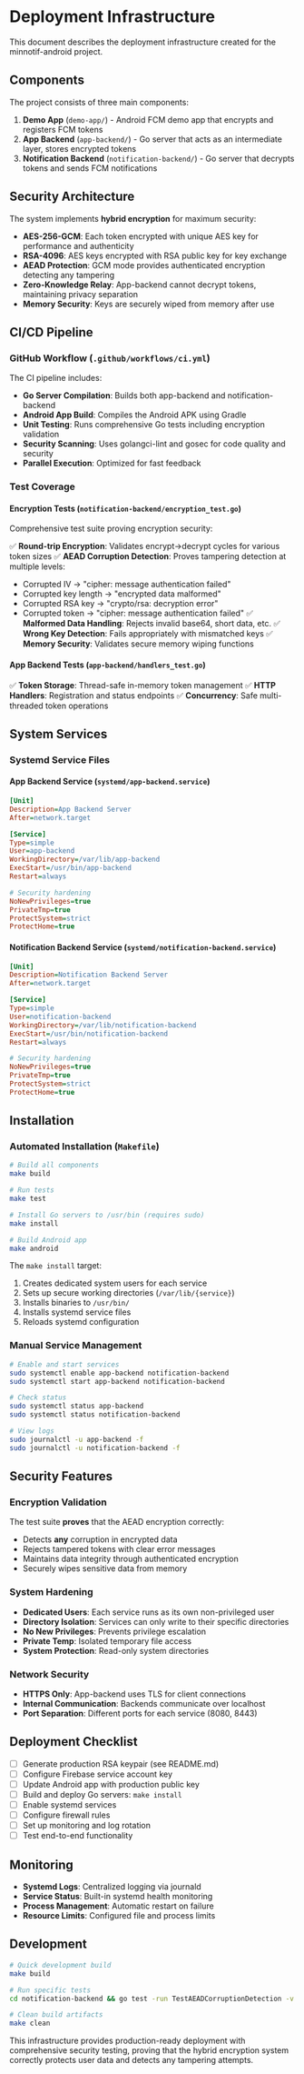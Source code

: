 # Deployment Infrastructure

This document describes the deployment infrastructure created for the minnotif-android project.

## Components

The project consists of three main components:

1. **Demo App** (`demo-app/`) - Android FCM demo app that encrypts and registers FCM tokens
2. **App Backend** (`app-backend/`) - Go server that acts as an intermediate layer, stores encrypted tokens
3. **Notification Backend** (`notification-backend/`) - Go server that decrypts tokens and sends FCM notifications

## Security Architecture

The system implements **hybrid encryption** for maximum security:

- **AES-256-GCM**: Each token encrypted with unique AES key for performance and authenticity
- **RSA-4096**: AES keys encrypted with RSA public key for key exchange
- **AEAD Protection**: GCM mode provides authenticated encryption detecting any tampering
- **Zero-Knowledge Relay**: App-backend cannot decrypt tokens, maintaining privacy separation
- **Memory Security**: Keys are securely wiped from memory after use

## CI/CD Pipeline

### GitHub Workflow (`.github/workflows/ci.yml`)

The CI pipeline includes:

- **Go Server Compilation**: Builds both app-backend and notification-backend
- **Android App Build**: Compiles the Android APK using Gradle
- **Unit Testing**: Runs comprehensive Go tests including encryption validation
- **Security Scanning**: Uses golangci-lint and gosec for code quality and security
- **Parallel Execution**: Optimized for fast feedback

### Test Coverage

#### Encryption Tests (`notification-backend/encryption_test.go`)

Comprehensive test suite proving encryption security:

✅ **Round-trip Encryption**: Validates encrypt→decrypt cycles for various token sizes
✅ **AEAD Corruption Detection**: Proves tampering detection at multiple levels:
  - Corrupted IV → "cipher: message authentication failed"
  - Corrupted key length → "encrypted data malformed"
  - Corrupted RSA key → "crypto/rsa: decryption error"
  - Corrupted token → "cipher: message authentication failed"
✅ **Malformed Data Handling**: Rejects invalid base64, short data, etc.
✅ **Wrong Key Detection**: Fails appropriately with mismatched keys
✅ **Memory Security**: Validates secure memory wiping functions

#### App Backend Tests (`app-backend/handlers_test.go`)

✅ **Token Storage**: Thread-safe in-memory token management
✅ **HTTP Handlers**: Registration and status endpoints
✅ **Concurrency**: Safe multi-threaded token operations

## System Services

### Systemd Service Files

#### App Backend Service (`systemd/app-backend.service`)
```ini
[Unit]
Description=App Backend Server
After=network.target

[Service]
Type=simple
User=app-backend
WorkingDirectory=/var/lib/app-backend
ExecStart=/usr/bin/app-backend
Restart=always

# Security hardening
NoNewPrivileges=true
PrivateTmp=true
ProtectSystem=strict
ProtectHome=true
```

#### Notification Backend Service (`systemd/notification-backend.service`)
```ini
[Unit]
Description=Notification Backend Server
After=network.target

[Service]
Type=simple
User=notification-backend
WorkingDirectory=/var/lib/notification-backend
ExecStart=/usr/bin/notification-backend
Restart=always

# Security hardening
NoNewPrivileges=true
PrivateTmp=true
ProtectSystem=strict
ProtectHome=true
```

## Installation

### Automated Installation (`Makefile`)

```bash
# Build all components
make build

# Run tests
make test

# Install Go servers to /usr/bin (requires sudo)
make install

# Build Android app
make android
```

The `make install` target:
1. Creates dedicated system users for each service
2. Sets up secure working directories (`/var/lib/{service}`)
3. Installs binaries to `/usr/bin/`
4. Installs systemd service files
5. Reloads systemd configuration

### Manual Service Management

```bash
# Enable and start services
sudo systemctl enable app-backend notification-backend
sudo systemctl start app-backend notification-backend

# Check status
sudo systemctl status app-backend
sudo systemctl status notification-backend

# View logs
sudo journalctl -u app-backend -f
sudo journalctl -u notification-backend -f
```

## Security Features

### Encryption Validation

The test suite **proves** that the AEAD encryption correctly:
- Detects **any** corruption in encrypted data
- Rejects tampered tokens with clear error messages
- Maintains data integrity through authenticated encryption
- Securely wipes sensitive data from memory

### System Hardening

- **Dedicated Users**: Each service runs as its own non-privileged user
- **Directory Isolation**: Services can only write to their specific directories
- **No New Privileges**: Prevents privilege escalation
- **Private Temp**: Isolated temporary file access
- **System Protection**: Read-only system directories

### Network Security

- **HTTPS Only**: App-backend uses TLS for client connections
- **Internal Communication**: Backends communicate over localhost
- **Port Separation**: Different ports for each service (8080, 8443)

## Deployment Checklist

- [ ] Generate production RSA keypair (see README.md)
- [ ] Configure Firebase service account key
- [ ] Update Android app with production public key
- [ ] Build and deploy Go servers: `make install`
- [ ] Enable systemd services
- [ ] Configure firewall rules
- [ ] Set up monitoring and log rotation
- [ ] Test end-to-end functionality

## Monitoring

- **Systemd Logs**: Centralized logging via journald
- **Service Status**: Built-in systemd health monitoring
- **Process Management**: Automatic restart on failure
- **Resource Limits**: Configured file and process limits

## Development

```bash
# Quick development build
make build

# Run specific tests
cd notification-backend && go test -run TestAEADCorruptionDetection -v

# Clean build artifacts
make clean
```

This infrastructure provides production-ready deployment with comprehensive security testing, proving that the hybrid encryption system correctly protects user data and detects any tampering attempts.
